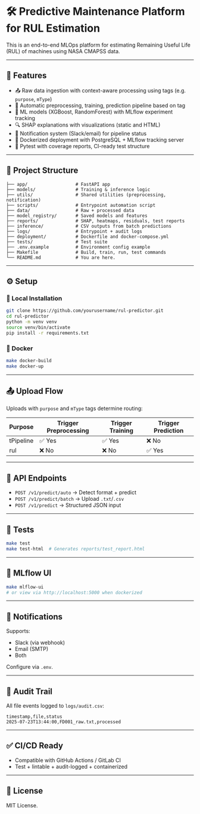 # 🛠️ Predictive Maintenance Platform for RUL Estimation

This is an end-to-end MLOps platform for estimating Remaining Useful Life (RUL) of machines using NASA CMAPSS data.

---

## 🚀 Features

- 📤 Raw data ingestion with context-aware processing using tags (e.g. `purpose`, `mType`)
- 🔄 Automatic preprocessing, training, prediction pipeline based on tag
- 🧠 ML models (XGBoost, RandomForest) with MLflow experiment tracking
- 🔍 SHAP explanations with visualizations (static and HTML)
- 🔔 Notification system (Slack/email) for pipeline status
- 🐳 Dockerized deployment with PostgreSQL + MLflow tracking server
- 🧪 Pytest with coverage reports, CI-ready test structure

---

## 📁 Project Structure

```
├── app/                  # FastAPI app
├── models/               # Training & inference logic
├── utils/                # Shared utilities (preprocessing, notification)
├── scripts/              # Entrypoint automation script
├── data/                 # Raw + processed data
├── model_registry/       # Saved models and features
├── reports/              # SHAP, heatmaps, residuals, test reports
├── inference/            # CSV outputs from batch predictions
├── logs/                 # Entrypoint + audit logs
├── deployment/           # Dockerfile and docker-compose.yml
├── tests/                # Test suite
├── .env.example          # Environment config example
├── Makefile              # Build, train, run, test commands
└── README.md             # You are here.
```

---

## ⚙️ Setup

### 🔧 Local Installation

```bash
git clone https://github.com/yourusername/rul-predictor.git
cd rul-predictor
python -m venv venv
source venv/bin/activate
pip install -r requirements.txt
```

### 🐳 Docker

```bash
make docker-build
make docker-up
```

---

## 📤 Upload Flow

Uploads with `purpose` and `mType` tags determine routing:

| Purpose      | Trigger Preprocessing | Trigger Training | Trigger Prediction |
|--------------|-----------------------|------------------|--------------------|
| tPipeline    | ✅ Yes                | ✅ Yes           | ❌ No              |
| rul          | ❌ No                 | ❌ No            | ✅ Yes             |

---

## 📡 API Endpoints

- `POST /v1/predict/auto` → Detect format + predict
- `POST /v1/predict/batch` → Upload `.txt`/`.csv`
- `POST /v1/predict` → Structured JSON input

---

## 🧪 Tests

```bash
make test
make test-html  # Generates reports/test_report.html
```

---

## 🧬 MLflow UI

```bash
make mlflow-ui
# or view via http://localhost:5000 when dockerized
```

---

## 📧 Notifications

Supports:
- Slack (via webhook)
- Email (SMTP)
- Both

Configure via `.env`.

---

## 📂 Audit Trail

All file events logged to `logs/audit.csv`:

```
timestamp,file,status
2025-07-23T13:44:00,FD001_raw.txt,processed
```

---

## ✅ CI/CD Ready

- Compatible with GitHub Actions / GitLab CI
- Test + lintable + audit-logged + containerized

---

## 🧾 License

MIT License.